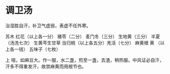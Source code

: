 # 调卫汤



治湿胜自汗，补卫气虚弱，表虚不任外寒。

苏木 红花（以上各一分） 猪苓（二分） 麦门冬（三分） 生地黄（三分） 半夏（汤洗七次） 生黄芩生甘草 当归梢（以上各五分）羌活（七分） 麻黄根 黄 （以上各一钱） 五味子（七枚）

上 咀，如麻豆大。作一服，水二盏，煎至一盏，去渣，稍热服。中风证必自汗，汗多不得重发汗，故禁麻黄而用根节也。